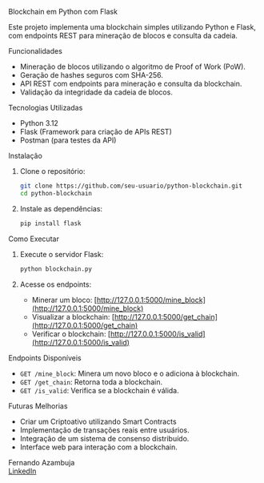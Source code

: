 Blockchain em Python com Flask

Este projeto implementa uma blockchain simples utilizando Python e Flask, com endpoints REST para mineração de blocos e consulta da cadeia.

Funcionalidades

- Mineração de blocos utilizando o algoritmo de Proof of Work (PoW).
- Geração de hashes seguros com SHA-256.
- API REST com endpoints para mineração e consulta da blockchain.
- Validação da integridade da cadeia de blocos.

Tecnologias Utilizadas

- Python 3.12
- Flask (Framework para criação de APIs REST)
- Postman (para testes da API)

Instalação

1. Clone o repositório:
   ```bash
   git clone https://github.com/seu-usuario/python-blockchain.git
   cd python-blockchain
   ```

2. Instale as dependências:
   ```bash
   pip install flask
   ```

Como Executar

1. Execute o servidor Flask:
   ```bash
   python blockchain.py
   ```

2. Acesse os endpoints:
   - Minerar um bloco: [http://127.0.0.1:5000/mine_block](http://127.0.0.1:5000/mine_block)
   - Visualizar a blockchain: [http://127.0.0.1:5000/get_chain](http://127.0.0.1:5000/get_chain)
   - Verificar o blockchain: [http://127.0.0.1:5000/is_valid](http://127.0.0.1:5000/is_valid)
   
Endpoints Disponíveis

- `GET /mine_block`: Minera um novo bloco e o adiciona à blockchain.
- `GET /get_chain`: Retorna toda a blockchain.
- `GET /is_valid`: Verifica se a blockchain é válida.

Futuras Melhorias

- Criar um Criptoativo utilizando Smart Contracts
- Implementação de transações reais entre usuários.
- Integração de um sistema de consenso distribuído.
- Interface web para interação com a blockchain.

Fernando Azambuja  
[LinkedIn](https://www.linkedin.com/feazambuja)  

